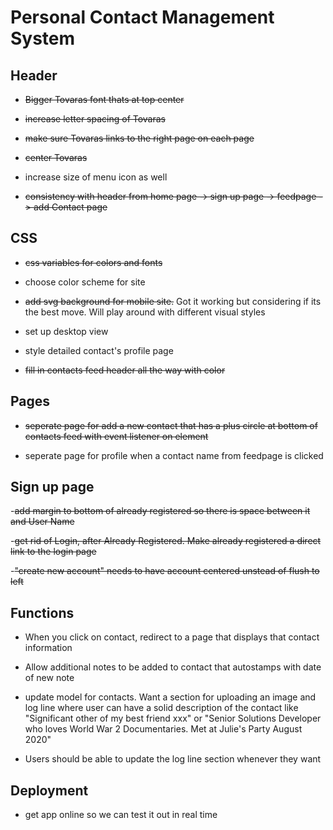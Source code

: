 # Personal Contact Management System

## Header

- ~~Bigger Tovaras font thats at top center~~

- ~~increase letter spacing of Tovaras~~

- ~~make sure Tovaras links to the right page on each page~~

- ~~center Tovaras~~

- increase size of menu icon as well

- ~~consistency with header from home page -> sign up page -> feedpage -> add Contact page~~

## CSS

- ~~css variables for colors and fonts~~

- choose color scheme for site

- ~~add svg background for mobile site.~~ Got it working but considering if its the best move. Will play around with different visual styles

- set up desktop view

- style detailed contact's profile page

- ~~fill in contacts feed header all the way with color~~

## Pages

- ~~seperate page for add a new contact that has a plus circle at bottom of contacts feed with event listener on element~~

- seperate page for profile when a contact name from feedpage is clicked

## Sign up page

  -~~add margin to bottom of already registered so there is space between it and User Name~~

  -~~get rid of Login, after Already Registered. Make already registered a direct link to the login page~~

  -~~"create new account" needs to have account centered unstead of flush to left~~

## Functions

- When you click on contact, redirect to a page that displays that contact information

- Allow additional notes to be added to contact that autostamps with date of new note

- update model for contacts. Want a section for uploading an image and log line where user can have a solid description of the contact like "Significant other of my best friend xxx" or "Senior Solutions Developer who loves World War 2 Documentaries. Met at Julie's Party August 2020"

- Users should be able to update the log line section whenever they want
## Deployment

- get app online so we can test it out in real time
